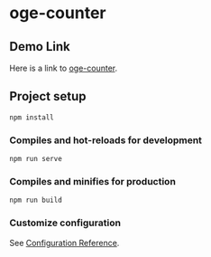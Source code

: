 # oge-counter

## Demo Link

Here is a link to [oge-counter](https://clever-sunshine-d18f58.netlify.app, "oge-counter").


## Project setup
```
npm install
```

### Compiles and hot-reloads for development
```
npm run serve
```

### Compiles and minifies for production
```
npm run build
```

### Customize configuration
See [Configuration Reference](https://cli.vuejs.org/config/).

